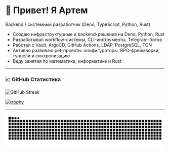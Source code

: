 # 👋 Привет! Я Артем

Backend / системный разработчик (Deno, TypeScript, Python, Rust)

- Создаю инфраструктурные и backend-решения на Deno, Python, Rust
- Разрабатывал workflow-системы, CLI-инструменты, Telegram-ботов
- Работал с Vault, ArgoCD, GitHub Actions, LDAP, PostgreSQL, TON
- Активно развиваю pet-проекты: конфигураторы, RPC-фреймворки, туннели и
  синхронизацию
- Веду занятия по математике, информатике и Rust

---

### 📈 GitHub Статистика

![GitHub Streak](https://streak-stats.demolab.com?user=artpani4&theme=radical&date_format=M%20j%5B%2C%20Y%5D)

[![trophy](https://github-profile-trophy.vercel.app/?username=artpani4&theme=radical)](https://github.com/ryo-ma/github-profile-trophy)

---

<picture>
  <source media="(prefers-color-scheme: dark)" srcset="https://raw.githubusercontent.com/artpani4/artpani4/output/github-snake-dark.svg" />
  <source media="(prefers-color-scheme: light)" srcset="https://raw.githubusercontent.com/artpani4/artpani4/output/github-snake.svg" />
  <img alt="GitHub Snake" src="https://raw.githubusercontent.com/artpani4/artpani4/output/github-snake.svg" />
</picture>
